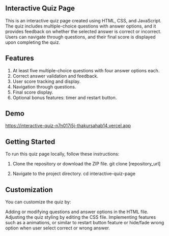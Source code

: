 Interactive Quiz Page
---------------------
This is an interactive quiz page created using HTML, CSS, and JavaScript. 
The quiz includes multiple-choice questions with answer options, and it provides feedback on whether the selected answer is correct or incorrect.
Users can navigate through questions, and their final score is displayed upon completing the quiz.


Features
--------
1. At least five multiple-choice questions with four answer options each.
2. Correct answer validation and feedback.
3. User score tracking and display.
4. Navigation through questions.
5. Final score display.
6. Optional bonus features: timer and restart button.


Demo
----
https://interactive-quiz-n7n017i5j-thakursahab14.vercel.app


Getting Started
---------------
To run this quiz page locally, follow these instructions:

1. Clone the repository or download the ZIP file.
   git clone [repository_url]

2. Navigate to the project directory.
   cd interactive-quiz-page
   

Customization
-------------
You can customize the quiz by:

Adding or modifying questions and answer options in the HTML file.
Adjusting the quiz styling by editing the CSS file.
Implementing features such as a  animations, or similar to restart button feature or hide/fade wrong option when user select correct or wrong answer.


